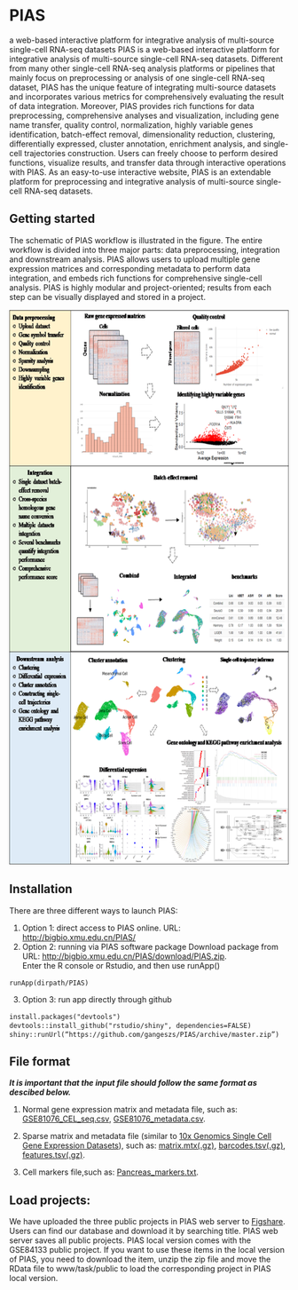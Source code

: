 # PIAS
a web-based interactive platform for integrative analysis of multi-source single-cell RNA-seq datasets
PIAS is a web-based interactive platform for integrative analysis of multi-source single-cell RNA-seq datasets. Different from many other single-cell RNA-seq analysis 
platforms or pipelines that mainly focus on preprocessing or analysis of one single-cell RNA-seq dataset, PIAS has the unique feature of integrating multi-source datasets 
and incorporates various metrics for comprehensively evaluating the result of data integration. Moreover, PIAS provides rich functions for data preprocessing, comprehensive 
analyses and visualization, including gene name transfer, quality control, normalization, highly variable genes identification, batch-effect removal, dimensionality 
reduction, clustering, differentially expressed, cluster annotation, enrichment analysis, and single-cell trajectories construction. Users can freely choose to perform 
desired functions, visualize results, and transfer data through interactive operations with PIAS. As an easy-to-use interactive website, PIAS is an extendable platform for 
preprocessing and integrative analysis of multi-source single-cell RNA-seq datasets.

## Getting started

The schematic of PIAS workflow is illustrated in the figure. The entire workflow is divided into three major parts: data preprocessing, integration and downstream analysis. 
PIAS allows users to upload multiple gene expression matrices and corresponding metadata to perform data integration, and embeds rich functions for comprehensive single-cell 
analysis. PIAS is highly modular and project-oriented; results from each step can be visually displayed and stored in a project.

<img src=workflow.png height="1000">


## Installation

There are three different ways to launch PIAS: 
1)	Option 1: direct access to PIAS online. 
URL: http://bigbio.xmu.edu.cn/PIAS/
2)	Option 2: running via PIAS software package 
Download package from URL: http://bigbio.xmu.edu.cn/PIAS/download/PIAS.zip.  
Enter the R console or Rstudio, and then use runApp()
```{r}
runApp(dirpath/PIAS)
```
3)	Option 3: run app directly through github
```{r}
install.packages("devtools")
devtools::install_github("rstudio/shiny", dependencies=FALSE)
shiny::runUrl(“https://github.com/gangeszs/PIAS/archive/master.zip”)
```

## File format
__*It is important that the input file should follow the same format as descibed below.*__

1) Normal gene expression matrix and metadata file, such as: [GSE81076_CEL_seq.csv](www/example_data/GSE81076_CEL_seq.zip), [GSE81076_metadata.csv](www/example_data/GSE81076_metadata.zip).
   
2) Sparse matrix and metadata file (similar to [10x Genomics Single Cell Gene Expression Datasets](https://www.10xgenomics.com/resources/datasets/)), such as:  [matrix.mtx(.gz)](http://bigbio.xmu.edu.cn/PIAS/download/matrix.mtx.gz), [barcodes.tsv(.gz)](http://bigbio.xmu.edu.cn/PIAS/download/barcodes.tsv.gz), [features.tsv(.gz)](http://bigbio.xmu.edu.cn/PIAS/download/features.tsv.gz).

3) Cell markers file,such as: [Pancreas_markers.txt](www/example_data/Pancreas_markers.txt).


## Load projects:
We have uploaded the three public projects in PIAS web server to [Figshare](https://doi.org/10.6084/m9.figshare.13205924). Users can find our database and download it by searching title. PIAS web server saves all public projects. PIAS local version comes with the GSE84133 public project. If you want to use these items in the local version of PIAS, you need to download the item, unzip the zip file and move the RData file to www/task/public to load the corresponding project in PIAS local version.


